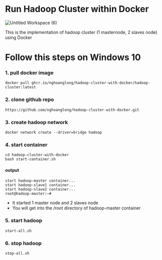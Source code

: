 # Run Hadoop Cluster within Docker

![Untitled Workspace (6)](https://user-images.githubusercontent.com/43443323/149797286-f8f06715-8366-4f11-87e4-822bc4772a1e.png)

This is the implementation of hadoop cluster (1 masternode, 2 slaves node) using Docker

# Follow this steps on Windows 10
### 1. pull docker image

```
docker pull ghcr.io/nghoanglong/hadoop-cluster-with-docker/hadoop-cluster:latest
```

### 2. clone github repo

```
https://github.com/nghoanglong/hadoop-cluster-with-docker.git
```

### 3. create hadoop network

```
docker network create --driver=bridge hadoop
```

### 4. start container

```
cd hadoop-cluster-with-docker
bash start-container.sh
```

#### output
```
start hadoop-master container...
start hadoop-slave1 container...
start hadoop-slave2 container...
root@hadoop-master:~# 
```
+ It started 1 master node and 2 slaves node
+ You will get into the /root directory of hadoop-master container

### 5. start hadoop
```
start-all.sh
```

### 6. stop hadoop
```
stop-all.sh
```